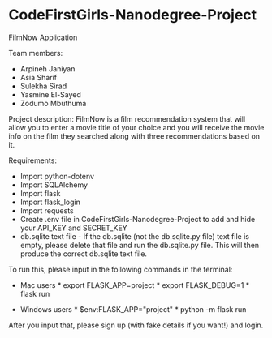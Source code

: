 # CodeFirstGirls-Nanodegree-Project

FilmNow Application

Team members: 
* Arpineh Janiyan
* Asia Sharif
* Sulekha Sirad
* Yasmine El-Sayed
* Zodumo Mbuthuma

Project description: FilmNow is a film recommendation system that will allow you to enter a movie title of your choice and you will receive the movie info on the film they searched along with three recommendations based on it.

Requirements:

* Import python-dotenv
* Import SQLAlchemy
* Import flask
* Import flask_login
* Import requests 
* Create .env file in CodeFirstGirls-Nanodegree-Project to add and hide your API_KEY and SECRET_KEY
* db.sqlite text file - If the db.sqlite (not the db.sqlite.py file) text file is empty, please delete that file and run the db.sqlite.py file. This will then produce the correct db.sqlite text file.

To run this, please input in the following commands in the terminal:

* Mac users
      * export FLASK_APP=project 
      * export FLASK_DEBUG=1 
      * flask run

* Windows users
      * $env:FLASK_APP="project"
      * python -m flask run
  
After you input that, please sign up (with fake details if you want!) and login.

